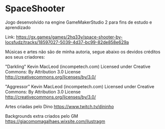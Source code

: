# SpaceShooter
Jogo desenvolvido na engine GameMakerStudio 2 para fins de estudo e aprendizado

Link:
https://gx.games/games/2hq33y/space-shooter-by-locsfudz/tracks/18597027-5039-4d37-bc99-82de858e629a

Músicas e artes não são de minha autoria, segue abaixo os devidos créditos aos seus criadores:

"Darkling" Kevin MacLeod (incompetech.com)
Licensed under Creative Commons: By Attribution 3.0 License
http://creativecommons.org/licenses/by/3.0/

"Aggressor" Kevin MacLeod (incompetech.com)
Licensed under Creative Commons: By Attribution 3.0 License
http://creativecommons.org/licenses/by/3.0/

Artes criadas pelo Dino
https://www.twitch.tv/dininho

Backgrounds extra criados pelo GM
https://giacomomagalhaes.wixsite.com/ilustragm
